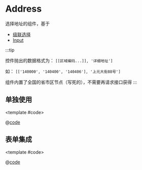 # Address 

选择地址的组件，基于

* [级联选择](https://element-plus.org/zh-CN/component/cascader.html)
* [Input](https://element-plus.org/zh-CN/component/input.html)

:::tip

控件抛出的数据格式为： `[[区域编码...]], '详细地址']`

如： `[['140000', '140400', '140406'], '上元大街88号']`

组件内置了全国的省市区节点（写死的），不需要再请求接口获得
:::

## 单独使用

<demo-block>

<Address-demo1 />

<template #code>

@[code](@demoroot/Address/demo1.vue)

</template>

</demo-block>

## 表单集成

<demo-block>

<Address-demo2 />

<template #code>

@[code](@demoroot/Address/demo2.vue)

</template>

</demo-block>
